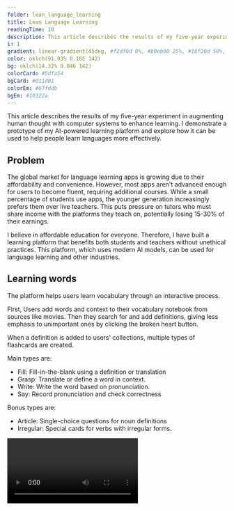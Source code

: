 ```yaml
---
folder: lean_language_learning
title: Lean Language Learning
readingTime: 10
description: This article describes the results of my five-year experiment in augmenting human thought with computer systems. I demonstrate a prototype of my AI-powered learning platform and explore how it can be used to help people learn languages more effectively.
i: 1
gradient: linear-gradient(45deg, #f2df0d 0%, #b0eb00 25%, #18f20d 50%, #00f58f 75%, #0df2cc 100%)
color: oklch(91.03% 0.165 142)
bg: oklch(14.32% 0.046 142)
colorCard: #5dfa54
bgCard: #011d01
colorEm: #67fddb
bgEm: #10322a
---
```


This article describes the results of my five-year experiment in augmenting human thought with computer systems to enhance learning. I demonstrate a prototype of my AI-powered learning platform and explore how it can be used to help people learn languages more effectively.

## Problem

The global market for language learning apps is growing due to their affordability and convenience. However, most apps aren't advanced enough for users to become fluent, requiring additional courses. While a small percentage of students use apps, the younger generation increasingly prefers them over live teachers. This puts pressure on tutors who must share income with the platforms they teach on, potentially losing 15-30% of their earnings.

I believe in affordable education for everyone. Therefore, I have built a learning platform that benefits both students and teachers without unethical practices. This platform, which uses modern AI models, can be used for language learning and other industries.

## Learning words

The platform helps users learn vocabulary through an interactive process.

<div class="grid">

First, Users add words and context to their vocabulary notebook from sources like movies. Then they search for and add definitions, giving less emphasis to unimportant ones by clicking the broken heart button.

When a definition is added to users' collections, multiple types of flashcards are created.

Main types are:

- Fill: Fill-in-the-blank using a definition or translation
- Grasp: Translate or define a word in context.
- Write: Write the word based on pronunciation.
- Say: Record pronunciation and check correctness

Bonus types are:

- Article: Single-choice questions for noun definitions
- Irregular: Special cards for verbs with irregular forms.

<div class="col">

<video src="words.mp4" alt="User learns 2 definitions">

<div class="end">

In addition, users can add cards with synonyms, antonyms, cognates, and so on, depending on the dictionary's capabilities or their needs.

As users practice the main types of cards, they will hear the correct pronunciation each time.

This set of cards allows to achieve elaborate encoding. The richer the associations users have with a word, the better they will remember it. That is why each definition is accompanied by an image created from the example.

The process for learning phrases is similar, except that only Fill and Grasp cards are used.

There are also image occlusion cards. They can be used to learn parts of a whole or objects in general, for example, to learn the names of body parts or kitchen appliances in a single image.

Pictures are crucial due to the picture superiority effect, which was discovered in 1971 by the psychologist Allan Paivio. He investigated this effect, demonstrating that pictures and words together are often recalled substantially better than words alone.

The app features a game for learning the top 20,000 most frequent words, with progress tracking and recommendations. Teachers can add word cards to their lessons, and for students below B1 level, teachers can create customized learning tracks.

<img src="20k.webp" alt="20k game component" width="60%" />

This approach of learning words has been tested for English, German, and Japanese.

### How AI helps students learn words

AI helps students learn words on the platform in various ways:

- AI translates definitions and examples to reduce cognitive load and improve understanding. (Users can practice with or without translations, depending on their confidence level)
- If a word or phrase isn't in the global index, AI extracts information from online dictionaries and generates images, pronunciations, and usage examples.
- AI evaluates pronunciation for Fill and Say cards

Teachers can add word cards to their lessons within the system. If a student's level is below B1, the teacher can create their own word cards so that students are not overwhelmed.

## Memory system and spaced repetition

Memory system and spaced repetition are crucial for learning. Skilled individuals recognize patterns in their field, allowing them to think abstractly and perform better. The platform uses flashcards to present these patterns to novices.

Different card scheduling strategies were explored for spaced repetition. Machine learning-based algorithms showed better performance but reduced user engagement. Users preferred being reminded of forgotten information, which motivated them to use the app.

In the platform, users learn "ideas" through flashcards. An idea is easily communicated information that can be atomic or consist of related entities, like a word with multiple definitions or an algorithm with its steps.

The new scheduler considers several parameters for card order in a training session:

- Priority: Importance of avoiding errors.
- Difficulty: Harder cards need more repetition.
- Card type: Some cards should be sequential, while others can be shuffled.

Parameters are shown as colored circles during training. The scheduler also considers user preferences, like avoiding pronunciation cards in public settings. Personalized difficulty levels based on a student's background are being explored using machine learning.

### UI adaptation for trainings

Priority and complexity can be shown with emoji, but how can the app show at what stage of consolidation a flashcard is in the brain?

<div class="grid" />

The app's UI adapts to show a flashcard's consolidation stage in the brain using an adaptive color palette. Colors range from red (new information) to violet (long-held memory). The entire interface changes color based on the card's consolidation stage.

Difficulty affects repetition frequency, with higher difficulty leading to more repetitions and more colors. Some users intentionally set cards to high difficulty to enjoy the colors.

User interaction presented challenges, such as feedback accuracy and mental exhaustion. To solve these issues, I replaced feedback buttons with gesture control. Touching the card reveals hidden information, swiping left indicates success, and swiping right indicates failure. On computers, arrow keys are used instead of swiping.

<div class="col" />

<video src="colors.mp4" alt="Different colors for a card with medium difficulty">

<div class="end" />

After a training session, users see their stats and receive a trophy based on performance, incorporating gamification elements into the app.

## Learning grammar

To learn grammar on the platform, teachers create interactive essays that convey key ideas, accompanied by a "reflected essay" generated as a set of cards from interactive exercises. This method helps students retain important ideas. Each essay can be considered a 15-30 minute lesson. A collection of such essays, along with occasional extended quizzes, constitutes the course.

<div class="grid" />

<video src="grammar.mp4" alt="User interacts with an interactive lesson">

<div class="col" />

In the video a user opens a lesson, reads through it and then answers questions in the "reflected" essay.

When reviewing exercises, explanations are provided for incorrect answers. As students complete the lesson exercises, statistics are collected, similar to training completion. Courses are integrated with the memory system, and all interactive exercises will be shown as flashcards during spaced repetition.

Redundancy is encouraged to achieve elaborate encoding, helping learners form multiple associations with the taught ideas. When a user forgets the answer to a question: In a typical spaced-repetition memory system, this would be dealt with by decreasing the time interval until the question is revisited.

<div class="end" />

However, it may be more effective to follow up with questions designed to help the user understand some of the surrounding context and ideas.

### How AI helps students learn grammar

The platform allows teachers to create learning tracks that include entire courses, individual exercises, and ideas. These tracks aim to provide personalized training programs that consider a student's level and goals, such as preparing for an exam.

While working with tracks, courses, and ideas, the platform collects statistics for teachers. Machine learning models use this data to make recommendations for content improvement. For example, it can identify areas where many students struggle, suggesting additional explanations. It can also compare student performance and predict outcomes like exam grades.

Students can use these statistics to focus on mistakes and problem areas. Those who prefer to avoid interval repetition can request the system to generate tests for short-term preparation before exams.

The aforementioned activities are described briefly, as each deserves a comprehensive analysis. The description of free-response questions, fill-in-the-blank cards, reflection, peer review, and other feedback methods is also omitted.

When teachers write essays, they can ask the AI to generate questions related to the essay. This simplifies lesson preparation, particularly when creating questions to test students' understanding of a rule in various contexts. Students can also ask the AI to clarify any unclear points in the lesson.

Many students appreciate the ability to translate parts of the lesson into their native language, helping them understand details they might have missed. At times, the AI can simplify or shorten the lesson, although the results depend on the source text.

While attempts have been made to automate the review of free-response questions, there have been challenges with the AI hallucinating and providing inaccurate information. Though this happens infrequently, it is disappointing for students, and they may be hesitant to use this feature, especially during exam preparation.

## Collaboration

Collaborative content creation is the only economically viable solution for organizing a true mnemonic medium. By involving students, teachers, and experts in the process, the workload can be distributed, and a wealth of knowledge can be shared.

Students can participate in learning communities where they collaborate, learn together, and create content for one another. Teachers can also create and manage their communities, working together to develop high-quality materials. Openly available educational content is a significant advantage, as it eliminates the dissatisfaction some students experience when they feel they have wasted money on paid content.

With open access to educational materials, teachers can still earn money through microtransactions and auctions for their services, such as answering questions, providing feedback, and conducting consultations and webinars. Microtransactions offer an affordable option for students, while auctions benefit teachers who can effectively engage with their audience.

Collaborative learning also fosters a sense of community and motivation among students, encouraging them to learn and compete with one another in a healthy and productive manner.

## Business model

The proposed business model offers a competitive edge by focusing on accessibility and affordability, without sacrificing the quality of the platform or the user experience. Here's a summary of the main components of this business model:

- No restrictions on collaborative content creation or personal use of the memory system.
- Teachers and businesses pay $8 per user for access to advanced statistics and features.
- AI interaction is charged separately, based on usage.
- Teachers can use tools for organizing webinars and collecting microtransactions without platform fees.
- The platform is open source and can be deployed locally for non-commercial organizations.

## History

Zero Version (2019): Focused on simple flashcard creation, used for personal IELTS preparation.

Stack: `Java`, `Android UI`, `SQLite`

First Version (2020 - 2021): Allowed users to create and manage different cards and decks, tested with a small group of users.

Stack: `React Native`, `Java (Spring)`, `PostgreSQL`

Second version (2022): Focused on a no-code toolkit for creating interactive lessons and courses, expanded user base, and served as the basis for my thesis.

Stack: `PWA`, `React`, `AWS`

Third Version (2023): Focused specifically on language learning.

Stack: `Next Js`, `Planetscale`

Current Development: Merging the last two versions and migrating to a new stack.

Stack: `PWA`, `React`, `Cloudflare`

```u cards
to: https://www.figma.com/file/a1FeBUTP1wUynV1Y169dz5/Thesis?node-id=0-1
img: folder.webp
title: Thesis
description: See my thesis presentation describing a no-code course creation toolkit
color: #ffc2ca
bg: #33010f

to: https://demo.unni.one/
img: rocket.webp
title: Prototype
description: Try the latest version of the application to explore how it works
color: #dfc8ff
bg: #22023c

to: https://www.figma.com/file/a1FeBUTP1wUynV1Y169dz5/Thesis?node-id=533-2
img: picture.webp
title: Screenshots
description: View screenshots of different versions of the application 2019 - 2023
color: #fac9b7
bg: #2c0900

to: crafting_unique_ui_experiences
title: Frontend
description: Learn how I built my performant and colorful component library

to: edge_baas
title: Backend
description: Read about my edge-first fullstack framework for cheap data storage

to: efficient_development_environment
title: Development
description: Learn how I organized my development to get feedback blazing fast
```
